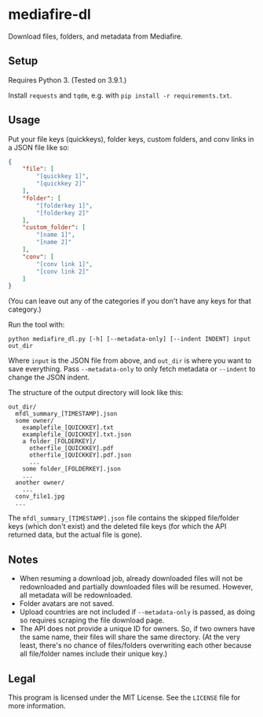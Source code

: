 # mediafire-dl

Download files, folders, and metadata from Mediafire.

## Setup

Requires Python 3. (Tested on 3.9.1.)

Install `requests` and `tqdm`, e.g. with `pip install -r requirements.txt`.

## Usage

Put your file keys (quickkeys), folder keys, custom folders, and conv links in a JSON file like so:
```json
{
    "file": [
        "[quickkey 1]",
        "[quickkey 2]"
    ],
    "folder": [
        "[folderkey 1]",
        "[folderkey 2]"
    ],
    "custom_folder": [
        "[name 1]",
        "[name 2]"
    ],
    "conv": [
        "[conv link 1]",
        "[conv link 2]"
    ]
}
```
(You can leave out any of the categories if you don't have any keys for that category.)

Run the tool with:
```
python mediafire_dl.py [-h] [--metadata-only] [--indent INDENT] input out_dir
```
Where `input` is the JSON file from above, and `out_dir` is where you want to save everything. Pass `--metadata-only` to only fetch metadata or `--indent` to change the JSON indent.

The structure of the output directory will look like this:
```
out_dir/
  mfdl_summary_[TIMESTAMP].json
  some owner/
    examplefile_[QUICKKEY].txt
    examplefile_[QUICKKEY].txt.json
    a folder_[FOLDERKEY]/
      otherfile_[QUICKKEY].pdf
      otherfile_[QUICKKEY].pdf.json
      ...
    some folder_[FOLDERKEY].json
    ...
  another owner/
    ...
  conv_file1.jpg
  ...
```
The `mfdl_summary_[TIMESTAMP].json` file contains the skipped file/folder keys (which don't exist) and the deleted file keys (for which the API returned data, but the actual file is gone).

## Notes

* When resuming a download job, already downloaded files will not be redownloaded and partially downloaded files will be resumed. However, all metadata will be redownloaded.
* Folder avatars are not saved.
* Upload countries are not included if `--metadata-only` is passed, as doing so requires scraping the file download page.
* The API does not provide a unique ID for owners. So, if two owners have the same name, their files will share the same directory. (At the very least, there's no chance of files/folders overwriting each other because all file/folder names include their unique key.)

## Legal

This program is licensed under the MIT License. See the `LICENSE` file for more information.
